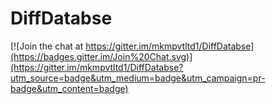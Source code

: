 # DiffDatabse

[![Join the chat at https://gitter.im/mkmpvtltd1/DiffDatabse](https://badges.gitter.im/Join%20Chat.svg)](https://gitter.im/mkmpvtltd1/DiffDatabse?utm_source=badge&utm_medium=badge&utm_campaign=pr-badge&utm_content=badge)
